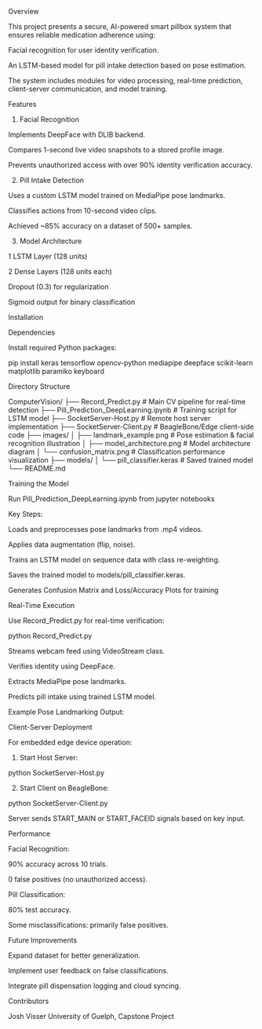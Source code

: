 Overview

This project presents a secure, AI-powered smart pillbox system that ensures reliable medication adherence using:

Facial recognition for user identity verification.

An LSTM-based model for pill intake detection based on pose estimation.

The system includes modules for video processing, real-time prediction, client-server communication, and model training.



Features

1. Facial Recognition

Implements DeepFace with DLIB backend.

Compares 1-second live video snapshots to a stored profile image.

Prevents unauthorized access with over 90% identity verification accuracy.

2. Pill Intake Detection

Uses a custom LSTM model trained on MediaPipe pose landmarks.

Classifies actions from 10-second video clips.

Achieved ~85% accuracy on a dataset of 500+ samples.

3. Model Architecture

1 LSTM Layer (128 units)

2 Dense Layers (128 units each)

Dropout (0.3) for regularization

Sigmoid output for binary classification




Installation

Dependencies

Install required Python packages:

pip install keras tensorflow opencv-python mediapipe deepface scikit-learn matplotlib paramiko keyboard

Directory Structure

ComputerVision/
├── Record_Predict.py          # Main CV pipeline for real-time detection
├── Pill_Prediction_DeepLearning.ipynb         # Training script for LSTM model
├── SocketServer-Host.py             # Remote host server implementation
├── SocketServer-Client.py           # BeagleBone/Edge client-side code
├── images/
│   ├── landmark_example.png   # Pose estimation & facial recognition illustration
│   ├── model_architecture.png # Model architecture diagram
│   └── confusion_matrix.png   # Classification performance visualization
├── models/
│   └── pill_classifier.keras  # Saved trained model
└── README.md



Training the Model

Run Pill_Prediction_DeepLearning.ipynb from jupyter notebooks

Key Steps:

Loads and preprocesses pose landmarks from .mp4 videos.

Applies data augmentation (flip, noise).

Trains an LSTM model on sequence data with class re-weighting.

Saves the trained model to models/pill_classifier.keras.

Generates Confusion Matrix and Loss/Accuracy Plots for training



Real-Time Execution

Use Record_Predict.py for real-time verification:

python Record_Predict.py

Streams webcam feed using VideoStream class.

Verifies identity using DeepFace.

Extracts MediaPipe pose landmarks.

Predicts pill intake using trained LSTM model.

Example Pose Landmarking Output:





Client-Server Deployment

For embedded edge device operation:

1. Start Host Server:

python SocketServer-Host.py

2. Start Client on BeagleBone:

python SocketServer-Client.py 

Server sends START_MAIN or START_FACEID signals based on key input.





Performance

Facial Recognition:

90% accuracy across 10 trials.

0 false positives (no unauthorized access).

Pill Classification:

80% test accuracy.

Some misclassifications: primarily false positives.

Future Improvements

Expand dataset for better generalization.

Implement user feedback on false classifications.

Integrate pill dispensation logging and cloud syncing.





Contributors

Josh Visser
University of Guelph, Capstone Project
